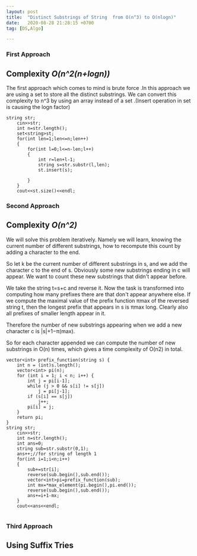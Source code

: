 ```yaml
---
layout: post
title:  "Distinct Substrings of String  from O(n^3) to O(nlogn)"
date:   2020-08-28 21:28:15 +0700
tag: [DS,Algo]

---
```


### First Approach
## Complexity *O(n^2(n+logn))*

The first approach which comes to mind is brute force .In this approach we are using a set to store all the distinct substrings.
We can convert this complexity to n^3 by using an array instead of a set .(Insert operation in set is causing the  logn factor)

```
string str;
	cin>>str;
	int n=str.length();
	set<string>st;
	for(int len=1;len<=n;len++)
	{
		for(int l=0;l<=n-len;l++)
		{
			int r=len+l-1;
			string s=str.substr(l,len);
			st.insert(s);
			
		}
	}
	cout<<st.size()<<endl;
```

### Second Approach

## Complexity *O(n^2)*

We will solve this problem iteratively. Namely we will learn, knowing the current number of different substrings, how to recompute this count by adding a character to the end.

So let k be the current number of different substrings in s, and we add the character c to the end of s. Obviously some new substrings ending in c will appear. We want to count these new substrings that didn't appear before.

We take the string t=s+c and reverse it. Now the task is transformed into computing how many prefixes there are that don't appear anywhere else. If we compute the maximal value of the prefix function πmax of the reversed string t, then the longest prefix that appears in s is πmax long. Clearly also all prefixes of smaller length appear in it.

Therefore the number of new substrings appearing when we add a new character c is |s|+1−π(max).

So for each character appended we can compute the number of new substrings in O(n) times, which gives a time complexity of O(n2) in total.

```
vector<int> prefix_function(string s) {
    int n = (int)s.length();
    vector<int> pi(n);
    for (int i = 1; i < n; i++) {
        int j = pi[i-1];
        while (j > 0 && s[i] != s[j])
            j = pi[j-1];
        if (s[i] == s[j])
            j++;
        pi[i] = j;
    }
    return pi;
}
string str;
	cin>>str;
	int n=str.length();
	int ans=0; 
	string sub=str.substr(0,1);
	ans++;//for string of length 1
	for(int i=1;i<n;i++)
	{
		sub+=str[i];
		reverse(sub.begin(),sub.end());
		vector<int>pi=prefix_function(sub);
		int mx=*max_element(pi.begin(),pi.end());
		reverse(sub.begin(),sub.end());
		ans+=i+1-mx;
	}
	cout<<ans<<endl;
	
```

### Third Approach
## Using Suffix Tries











